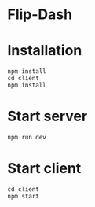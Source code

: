 # Flip-Dash

# Installation
```
npm install
cd client
npm install
```

# Start server
```
npm run dev
```

# Start client
```
cd client
npm start
```